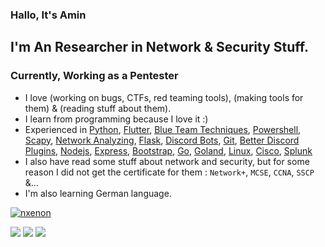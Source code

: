 ### Hallo, It's Amin

## I'm An Researcher in Network & Security Stuff.

### Currently, Working as a Pentester

- I love (working on bugs, CTFs, red teaming tools), (making tools for them) & (reading stuff about them).
- I learn from programming because I love it :)
- Experienced in [Python][python], [Flutter][flutter], [Blue Team Techniques][blue team techs], [Powershell][powershell], [Scapy][scapy], [Network Analyzing][wireshark], [Flask][flask], [Discord Bots][discord bots], [Git][git], [Better Discord Plugins][better discord plugins], [Nodejs][nodejs], [Express][express], [Bootstrap][bootstrap], [Go][go], [Goland][goland], [Linux][linux], [Cisco][cisco], [Splunk][splunk]
- I also have read some stuff about network and security, but for some reason I did not get the certificate for them : `Network+`, `MCSE`, `CCNA`, `SSCP` &...  
- I'm also learning German language.

[ ![nxenon](https://www.hackthebox.com/badge/image/280900)](https://app.hackthebox.com/profile/280900)

<img src="https://github-readme-stats.vercel.app/api?username=nxenon&show_icons=true"/>
<img src="https://github-readme-streak-stats.herokuapp.com/?user=nxenon"/>
<img src="https://github-readme-stats.vercel.app/api/top-langs?username=nxenon&layout=compact"/>


[python]: https://www.python.org/
[scapy]: https://scapy.net/
[flask]: https://flask.palletsprojects.com/
[discord bots]: https://discordpy.readthedocs.io/
[github]: https://github.com/
[git]: https://git-scm.com/
[better discord plugins]: https://betterdiscord.app/
[nodejs]: https://nodejs.org/
[express]: https://expressjs.com/
[bootstrap]: https://getbootstrap.com/
[go]: https://go.dev/
[goland]: https://www.jetbrains.com/go/
[linux]: https://ubuntu.com/
[blue team techs]: https://www.sans.org/cyber-security-skills-roadmap/
[cisco]: https://www.cisco.com/
[splunk]: https://www.splunk.com/
[wireshark]: https://www.wireshark.org/
[powershell]: https://docs.microsoft.com/en-us/powershell/ 
[flutter]: https://flutter.dev/
